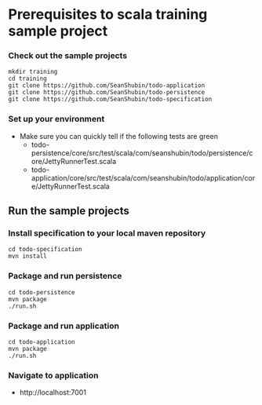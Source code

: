 # Prerequisites to scala training sample project

### Check out the sample projects

    mkdir training
    cd training
    git clone https://github.com/SeanShubin/todo-application
    git clone https://github.com/SeanShubin/todo-persistence
    git clone https://github.com/SeanShubin/todo-specification

### Set up your environment
- Make sure you can quickly tell if the following tests are green
    - todo-persistence/core/src/test/scala/com/seanshubin/todo/persistence/core/JettyRunnerTest.scala
    - todo-application/core/src/test/scala/com/seanshubin/todo/application/core/JettyRunnerTest.scala

## Run the sample projects

### Install specification to your local maven repository
    cd todo-specification
    mvn install

### Package and run persistence
    cd todo-persistence
    mvn package
    ./run.sh

### Package and run application
    cd todo-application
    mvn package
    ./run.sh

### Navigate to application
- http://localhost:7001
